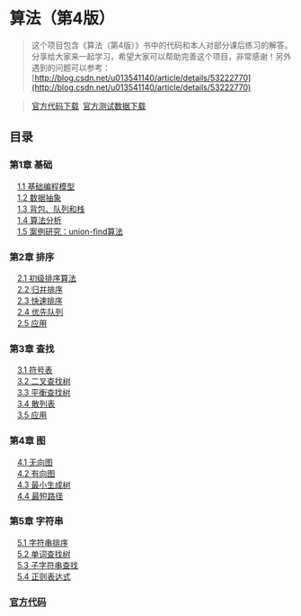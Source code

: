 算法（第4版）
==========

>这个项目包含《算法（第4版）》书中的代码和本人对部分课后练习的解答。分享给大家来一起学习，希望大家可以帮助完善这个项目，非常感谢！另外遇到的问题可以参考：[http://blog.csdn.net/u013541140/article/details/53222770](http://blog.csdn.net/u013541140/article/details/53222770)

>[官方代码下载](http://algs4.cs.princeton.edu/code/algs4.jar)&ensp;[官方测试数据下载](http://algs4.cs.princeton.edu/code/algs4-data.zip)

目录
----

### 第1章 基础
&emsp;[1.1 基础编程模型](https://github.com/jimmysuncpt/Algorithms/tree/master/src/com/jimmysun/algorithms/chapter1_1)<br />
&emsp;[1.2 数据抽象](https://github.com/jimmysuncpt/Algorithms/tree/master/src/com/jimmysun/algorithms/chapter1_2)<br />
&emsp;[1.3 背包、队列和栈](https://github.com/jimmysuncpt/Algorithms/tree/master/src/com/jimmysun/algorithms/chapter1_3)<br />
&emsp;[1.4 算法分析](https://github.com/jimmysuncpt/Algorithms/tree/master/src/com/jimmysun/algorithms/chapter1_4)<br />
&emsp;[1.5 案例研究：union-find算法](https://github.com/jimmysuncpt/Algorithms/tree/master/src/com/jimmysun/algorithms/chapter1_5)<br />
### 第2章 排序
&emsp;[2.1 初级排序算法](https://github.com/jimmysuncpt/Algorithms/tree/master/src/com/jimmysun/algorithms/chapter2_1)<br />
&emsp;[2.2 归并排序](https://github.com/jimmysuncpt/Algorithms/tree/master/src/com/jimmysun/algorithms/chapter2_2)<br />
&emsp;[2.3 快速排序](https://github.com/jimmysuncpt/Algorithms/tree/master/src/com/jimmysun/algorithms/chapter2_3)<br />
&emsp;[2.4 优先队列](https://github.com/jimmysuncpt/Algorithms/tree/master/src/com/jimmysun/algorithms/chapter2_4)<br />
&emsp;[2.5 应用](https://github.com/jimmysuncpt/Algorithms/tree/master/src/com/jimmysun/algorithms/chapter2_5)<br />
### 第3章 查找
&emsp;[3.1 符号表](https://github.com/jimmysuncpt/Algorithms/tree/master/src/com/jimmysun/algorithms/chapter3_1)<br />
&emsp;[3.2 二叉查找树](https://github.com/jimmysuncpt/Algorithms/tree/master/src/com/jimmysun/algorithms/chapter3_2)<br />
&emsp;[3.3 平衡查找树](https://github.com/jimmysuncpt/Algorithms/tree/master/src/com/jimmysun/algorithms/chapter3_3)<br />
&emsp;[3.4 散列表](https://github.com/jimmysuncpt/Algorithms/tree/master/src/com/jimmysun/algorithms/chapter3_4)<br />
&emsp;[3.5 应用](https://github.com/jimmysuncpt/Algorithms/tree/master/src/com/jimmysun/algorithms/chapter3_5)<br />
### 第4章 图
&emsp;[4.1 无向图](https://github.com/jimmysuncpt/Algorithms/tree/master/src/com/jimmysun/algorithms/chapter4_1)<br />
&emsp;[4.2 有向图](https://github.com/jimmysuncpt/Algorithms/tree/master/src/com/jimmysun/algorithms/chapter4_2)<br />
&emsp;[4.3 最小生成树](https://github.com/jimmysuncpt/Algorithms/tree/master/src/com/jimmysun/algorithms/chapter4_3)<br />
&emsp;[4.4 最短路径](https://github.com/jimmysuncpt/Algorithms/tree/master/src/com/jimmysun/algorithms/chapter4_4)<br />
### 第5章 字符串
&emsp;[5.1 字符串排序](https://github.com/jimmysuncpt/Algorithms/tree/master/src/com/jimmysun/algorithms/chapter5_1)<br />
&emsp;[5.2 单词查找树](https://github.com/jimmysuncpt/Algorithms/tree/master/src/com/jimmysun/algorithms/chapter5_2)<br />
&emsp;[5.3 子字符串查找](https://github.com/jimmysuncpt/Algorithms/tree/master/src/com/jimmysun/algorithms/chapter5_3)<br />
&emsp;[5.4 正则表达式](https://github.com/jimmysuncpt/Algorithms/tree/master/src/com/jimmysun/algorithms/chapter5_4)<br />
### [官方代码](https://github.com/jimmysuncpt/Algorithms/tree/master/src/edu/princeton/cs/algs4)<br />
